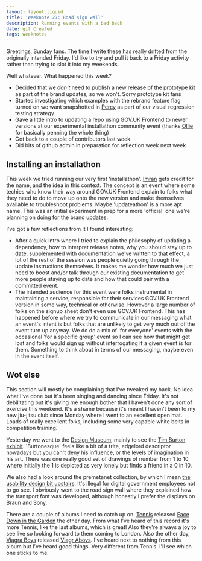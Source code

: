 ```yaml
---
layout: layout.liquid
title: 'Weeknote 27: Road sign wall'
description: Running events with a bad back
date: git Created
tags: weeknotes
---
```


Greetings, Sunday fans. The time I write these has really drifted from the originally intended Friday. I'd like to try and pull it back to a Friday activity rather than trying to slot it into my weekends.

Well whatever. What happened this week?

- Decided that we _don't_ need to publish a new release of the prototype kit as part of the brand updates, so we won't. Sorry prototype kit fans
- Started investigating which examples with the rebrand feature flag turned on we want snapshotted in [Percy](2025-04-19.md) as part of our visual regression testing strategy
- Gave a little intro to updating a repo using GOV.UK Frontend to newer versions at our experimental installathon community event (thanks [Ollie](https://obyford.com/) for basically penning the whole thing)
- Got back to a couple of contributors last week
- Did bits of github admin in preparation for reflection week next week

## Installing an installathon

This week we tried running our very first 'installathon'. [Imran](https://imranhussain.uk/) gets credit for the name, and the idea in this context. The concept is an event where some techies who know their way around GOV.UK Frontend explain to folks what they need to do to move up onto the new version and make themselves available to troubleshoot problems. Maybe 'updateathon' is a more apt name. This was an initial experiment in prep for a more 'official' one we're planning on doing for the brand updates.

I've got a few reflections from it I found interesting:

- After a quick intro where I tried to explain the philosophy of updating a dependency, how to interpret release notes, why you should stay up to date, supplemented with documentation we've written to that effect, a lot of the rest of the session was people quietly going through the update instructions themselves. It makes me wonder how much we just need to boost and/or talk through our existing documentation to get more people staying up to date and how that could pair with a committed event.
- The intended audience for this event were folks instrumental in maintaining a service, responsible for their services GOV.UK Frontend version in some way, technical or otherwise. However a large number of folks on the signup sheet don't even use GOV.UK Frontend. This has happened before where we try to communicate in our messaging what an event's intent is but folks that are unlikely to get very much out of the event turn up anyway. We do do a mix of 'for everyone' events with the occasional 'for a specific group' event so I can see how that might get lost and folks would sign up without interrogating if a given event is for them. Something to think about in terms of our messaging, maybe even in the event itself.

## Wot else

This section will mostly be complaining that I've tweaked my back. No idea what I've done but it's been singing and dancing since Friday. It's not debilitating but it's giving me enough bother that I haven't done any sort of exercise this weekend. It's a shame because it's meant I haven't been to my new jiu-jitsu club since Monday where I went to an excellent open mat. Loads of really excellent folks, including some very capable white belts in competition training.

Yesterday we went to the [Design Museum](https://designmuseum.org/), mainly to see the [Tim Burton exhibit](https://designmuseum.org/exhibitions/the-world-of-tim-burton). 'Burtonesque' feels like a bit of a trite, edgelord descriptor nowadays but you can't deny his influence, or the levels of imagination in his art. There was one really good set of drawings of number from 1 to 10 where initially the 1 is depicted as very lonely but finds a friend in a 0 in 10.

We also had a look around the premetanet collection, by which I mean [the usability design bit upstairs](https://designmuseum.org/exhibitions/designer-maker-user). It's illegal for digital government employees not to go see. I obviously went to the road sign wall where they explained how the transport font was developed, although honestly I prefer the displays on Braun and Sony.

There are a couple of albums I need to catch up on. [Tennis](https://tennis-music.com/) released [Face Down in the Garden](https://tennis-music.com/collections/face-down-in-the-garden) the other day. From what I've heard of this record it's more Tennis, like the last albums, which is great! Also they're always a joy to see live so looking forward to them coming to London. Also the other day, [Viagra Boys](https://www.vboysstockholm.com/) released [Viagr Aboys](https://bio.to/vboys). I've heard next to nothing from this album but I've heard good things. Very different from Tennis. I'll see which one sticks to me.
